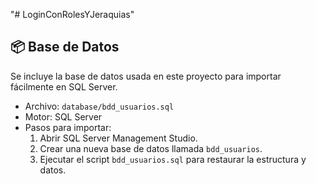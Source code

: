 "# LoginConRolesYJeraquias" 
## 📦 Base de Datos

Se incluye la base de datos usada en este proyecto para importar fácilmente en SQL Server.

- Archivo: `database/bdd_usuarios.sql`
- Motor: SQL Server
- Pasos para importar:
  1. Abrir SQL Server Management Studio.
  2. Crear una nueva base de datos llamada `bdd_usuarios`.
  3. Ejecutar el script `bdd_usuarios.sql` para restaurar la estructura y datos.

